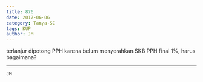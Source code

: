 ```yaml
---
title: 876
date: 2017-06-06
category: Tanya-SC
tags: KUP
author: JM
---
```


terlanjur dipotong PPH karena belum menyerahkan SKB PPH final 1%, harus bagaimana?

---



`JM`
